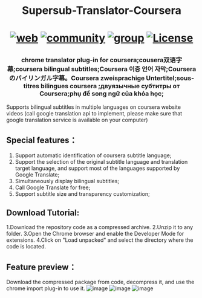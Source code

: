 <h1 align="center">Supersub-Translator-Coursera<h1>
<div align="center">

[![web](https://img.shields.io/badge/web-official-blue.svg)](https://www.kworlds.cn/pages/supersub.html)
[![community](https://img.shields.io/badge/discord-community-yellow.svg)](https://discord.gg/c5VHtHav)
[![group](https://img.shields.io/badge/telegram-usergroup-purple.svg)](https://t.me/+b2QbOE4kOOVkZmI1)
[![License](https://img.shields.io/github/license/immrk/supersub-translator-coursera)](https://github.com/immrk/supersub-translator-coursera/main/LICENSE)
</div>

<h3 align="center">
chrome translator plug-in for coursera;cousera双语字幕;coursera bilingual subtitles;Coursera 이중 언어 자막;Coursera のバイリンガル字幕。Coursera zweisprachige Untertitel;sous-titres bilingues coursera ;двуязычные субтитры от Coursera;phụ đề song ngữ của khóa học;
</h3>

Supports bilingual subtitles in multiple languages on coursera website videos (call google translation api to implement, please make sure that google translation service is available on your computer)

## Special features：
1. Support automatic identification of coursera subtitle language;
2. Support the selection of the original subtitle language and translation target language, and support most of the languages supported by Google Translate;
3. Simultaneously display bilingual subtitles;
4. Call Google Translate for free;
5. Support subtitle size and transparency customization;

## Download Tutorial:
1.Download the repository code as a compressed archive.
2.Unzip it to any folder.
3.Open the Chrome browser and enable the Developer Mode for extensions.
4.Click on "Load unpacked" and select the directory where the code is located.

## Feature preview：
Download the compressed package from code, decompress it, and use the chrome import plug-in to use it.
![image](https://github.com/immrk/supersub-translator-coursera/assets/100814424/ffd60cf2-d3cf-4ccf-906c-15ef4e39cf06)
![image](https://github.com/immrk/supersub-translator-coursera/assets/100814424/be9a4eb7-5ba9-470d-a49b-8fcf374c2caf)
![image](https://github.com/immrk/supersub-translator-coursera/assets/100814424/355e11dc-201d-48fd-bded-9503cf1862a4)
